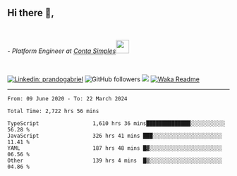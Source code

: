 <h2>Hi there  👋,</h2> </br>

<p><em>- Platform Engineer at <a href="https://contasimples.com">Conta Simples</a><img src="https://media.giphy.com/media/WUlplcMpOCEmTGBtBW/giphy.gif" width="30"> 
</em></p></br>


[![Linkedin: prandogabriel](https://img.shields.io/badge/-prandogabriel-blue?style=flat-square&logo=Linkedin&logoColor=white&link=https://www.linkedin.com/in/prandogabriel/)](https://www.linkedin.com/in/prandogabriel)
![GitHub followers](https://img.shields.io/github/followers/prandogabriel?label=Follow&style=social)
![](https://visitor-badge.glitch.me/badge?page_id=prandogabriel.prandogabriel)
[![Waka Readme](https://github.com/prandogabriel/prandogabriel/actions/workflows/update-stats.yml.yml/badge.svg)](https://github.com/prandogabriel/prandogabriel/actions/workflows/update-stats.yml.yml)

---

<!--START_SECTION:waka-->

```golang
From: 09 June 2020 - To: 22 March 2024

Total Time: 2,722 hrs 56 mins

TypeScript                 1,610 hrs 36 mins██████████████░░░░░░░░░░░   56.28 %
JavaScript                 326 hrs 41 mins ███░░░░░░░░░░░░░░░░░░░░░░   11.41 %
YAML                       187 hrs 48 mins █▓░░░░░░░░░░░░░░░░░░░░░░░   06.56 %
Other                      139 hrs 4 mins  █▒░░░░░░░░░░░░░░░░░░░░░░░   04.86 %
```

<!--END_SECTION:waka-->

